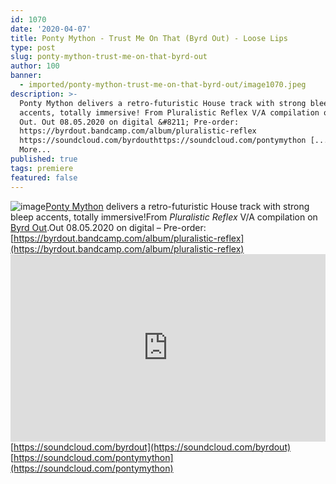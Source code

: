 ```yaml
---
id: 1070
date: '2020-04-07'
title: Ponty Mython - Trust Me On That (Byrd Out) - Loose Lips
type: post
slug: ponty-mython-trust-me-on-that-byrd-out
author: 100
banner:
  - imported/ponty-mython-trust-me-on-that-byrd-out/image1070.jpeg
description: >-
  Ponty Mython delivers a retro-futuristic House track with strong bleep
  accents, totally immersive! From Pluralistic Reflex V/A compilation on Byrd
  Out. Out 08.05.2020 on digital &#8211; Pre-order:
  https://byrdout.bandcamp.com/album/pluralistic-reflex
  https://soundcloud.com/byrdouthttps://soundcloud.com/pontymython [...]Read
  More...
published: true
tags: premiere
featured: false
---
```

![image](../imported/ponty-mython-trust-me-on-that-byrd-out/image1070.jpeg)[Ponty Mython](https://www.discogs.com/artist/2438420-Ponty-Mython) delivers a retro-futuristic House track with strong bleep accents, totally immersive!From _Pluralistic Reflex_ V/A compilation on [Byrd Out](https://byrdout.com/).Out 08.05.2020 on digital – Pre-order: [](https://byrdout.bandcamp.com/album/pluralistic-reflex)[https://byrdout.bandcamp.com/album/pluralistic-reflex](https://byrdout.bandcamp.com/album/pluralistic-reflex)<iframe width='100%' height='300' scrolling='no' frameborder='no' allow='autoplay' src='https://w.soundcloud.com/player/?url=https%3A//api.soundcloud.com/tracks/793094530&color=%23ff5500&auto_play=false&hide_related=false&show_comments=true&show_user=true&show_reposts=false&show_teaser=true'></iframe>[](https://soundcloud.com/byrdout)[https://soundcloud.com/byrdout](https://soundcloud.com/byrdout)  
[](https://soundcloud.com/pontymython)[https://soundcloud.com/pontymython](https://soundcloud.com/pontymython)